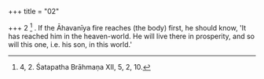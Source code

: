 +++
title = "02"

+++
2 [^1] . If the Āhavanīya fire reaches (the body) first, he should know, 'It has reached him in the heaven-world. He will live there in prosperity, and so will this one, i.e. his son, in this world.'


[^1]:  4, 2. Śatapatha Brāhmaṇa XII, 5, 2, 10.
